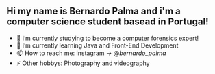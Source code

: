 ## Hi my name is Bernardo Palma and i'm a computer science student basead in Portugal!


- 🔭 I’m currently studying to become a computer forensics expert!
- 🌱 I’m currently learning Java and Front-End Development
- 📫 How to reach me: instagram -> @_bernardo_palma_
- ⚡ Other hobbys: Photography and videography

